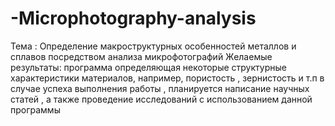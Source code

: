 # -Microphotography-analysis
Тема : Определение макроструктурных особенностей металлов и сплавов посредством анализа микрофотографий
Желаемые результаты: программа определяющая некоторые структурные характеристики материалов, например, пористость , зернистость и т.п в случае успеха выполнения работы , планируется написание научных статей , а также проведение исследований с использованием данной программы

